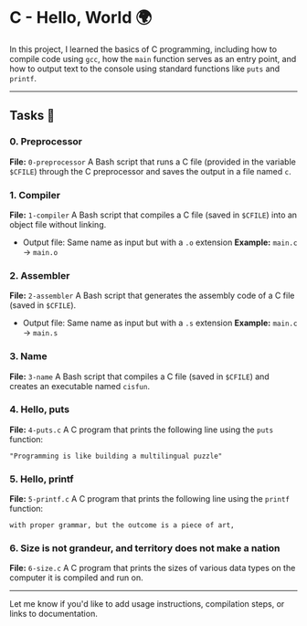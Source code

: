 # C - Hello, World 🌍

In this project, I learned the basics of C programming, including how to compile code using `gcc`, how the `main` function serves as an entry point, and how to output text to the console using standard functions like `puts` and `printf`.

---

## Tasks 📃

### 0. Preprocessor

**File:** `0-preprocessor`
A Bash script that runs a C file (provided in the variable `$CFILE`) through the C preprocessor and saves the output in a file named `c`.

### 1. Compiler

**File:** `1-compiler`
A Bash script that compiles a C file (saved in `$CFILE`) into an object file without linking.

* Output file: Same name as input but with a `.o` extension
  **Example:** `main.c` → `main.o`

### 2. Assembler

**File:** `2-assembler`
A Bash script that generates the assembly code of a C file (saved in `$CFILE`).

* Output file: Same name as input but with a `.s` extension
  **Example:** `main.c` → `main.s`

### 3. Name

**File:** `3-name`
A Bash script that compiles a C file (saved in `$CFILE`) and creates an executable named `cisfun`.

### 4. Hello, puts

**File:** `4-puts.c`
A C program that prints the following line using the `puts` function:

```
"Programming is like building a multilingual puzzle"
```

### 5. Hello, printf

**File:** `5-printf.c`
A C program that prints the following line using the `printf` function:

```
with proper grammar, but the outcome is a piece of art,
```

### 6. Size is not grandeur, and territory does not make a nation

**File:** `6-size.c`
A C program that prints the sizes of various data types on the computer it is compiled and run on.

---

Let me know if you'd like to add usage instructions, compilation steps, or links to documentation.
